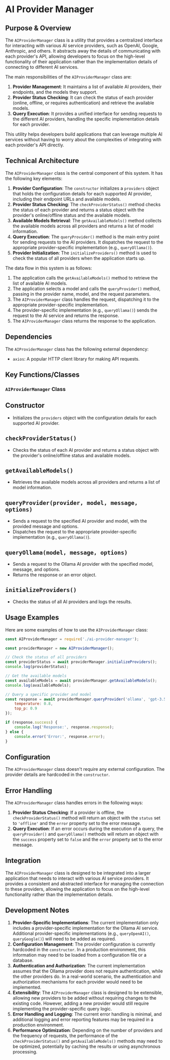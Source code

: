 # AI Provider Manager

## Purpose & Overview

The `AIProviderManager` class is a utility that provides a centralized interface for interacting with various AI service providers, such as OpenAI, Google, Anthropic, and others. It abstracts away the details of communicating with each provider's API, allowing developers to focus on the high-level functionality of their application rather than the implementation details of connecting to different AI services.

The main responsibilities of the `AIProviderManager` class are:

1. **Provider Management**: It maintains a list of available AI providers, their endpoints, and the models they support.
2. **Provider Status Checking**: It can check the status of each provider (online, offline, or requires authentication) and retrieve the available models.
3. **Query Execution**: It provides a unified interface for sending requests to the different AI providers, handling the specific implementation details for each provider.

This utility helps developers build applications that can leverage multiple AI services without having to worry about the complexities of integrating with each provider's API directly.

## Technical Architecture

The `AIProviderManager` class is the central component of this system. It has the following key elements:

1. **Provider Configuration**: The `constructor` initializes a `providers` object that holds the configuration details for each supported AI provider, including their endpoint URLs and available models.
2. **Provider Status Checking**: The `checkProviderStatus()` method checks the status of each provider and returns a status object with the provider's online/offline status and the available models.
3. **Available Models Retrieval**: The `getAvailableModels()` method collects the available models across all providers and returns a list of model information.
4. **Query Execution**: The `queryProvider()` method is the main entry point for sending requests to the AI providers. It dispatches the request to the appropriate provider-specific implementation (e.g., `queryOllama()`).
5. **Provider Initialization**: The `initializeProviders()` method is used to check the status of all providers when the application starts up.

The data flow in this system is as follows:

1. The application calls the `getAvailableModels()` method to retrieve the list of available AI models.
2. The application selects a model and calls the `queryProvider()` method, passing in the provider name, model, and the request parameters.
3. The `AIProviderManager` class handles the request, dispatching it to the appropriate provider-specific implementation.
4. The provider-specific implementation (e.g., `queryOllama()`) sends the request to the AI service and returns the response.
5. The `AIProviderManager` class returns the response to the application.

## Dependencies

The `AIProviderManager` class has the following external dependency:

- `axios`: A popular HTTP client library for making API requests.

## Key Functions/Classes

### `AIProviderManager` Class

## Constructor

- Initializes the `providers` object with the configuration details for each supported AI provider.

## `checkProviderStatus()`

- Checks the status of each AI provider and returns a status object with the provider's online/offline status and available models.

## `getAvailableModels()`

- Retrieves the available models across all providers and returns a list of model information.

## `queryProvider(provider, model, message, options)`

- Sends a request to the specified AI provider and model, with the provided message and options.
- Dispatches the request to the appropriate provider-specific implementation (e.g., `queryOllama()`).

## `queryOllama(model, message, options)`

- Sends a request to the Ollama AI provider with the specified model, message, and options.
- Returns the response or an error object.

## `initializeProviders()`

- Checks the status of all AI providers and logs the results.

## Usage Examples

Here are some examples of how to use the `AIProviderManager` class:

```javascript
const AIProviderManager = require('./ai-provider-manager');

const providerManager = new AIProviderManager();

// Check the status of all providers
const providerStatus = await providerManager.initializeProviders();
console.log(providerStatus);

// Get the available models
const availableModels = await providerManager.getAvailableModels();
console.log(availableModels);

// Query a specific provider and model
const response = await providerManager.queryProvider('ollama', 'gpt-3.5-turbo', 'Hello, world!', {
    temperature: 0.8,
    top_p: 0.9
});

if (response.success) {
    console.log('Response:', response.response);
} else {
    console.error('Error:', response.error);
}
```

## Configuration

The `AIProviderManager` class doesn't require any external configuration. The provider details are hardcoded in the `constructor`.

## Error Handling

The `AIProviderManager` class handles errors in the following ways:

1. **Provider Status Checking**: If a provider is offline, the `checkProviderStatus()` method will return an object with the `status` set to `'offline'` and the `error` property set to the error message.
2. **Query Execution**: If an error occurs during the execution of a query, the `queryProvider()` and `queryOllama()` methods will return an object with the `success` property set to `false` and the `error` property set to the error message.

## Integration

The `AIProviderManager` class is designed to be integrated into a larger application that needs to interact with various AI service providers. It provides a consistent and abstracted interface for managing the connection to these providers, allowing the application to focus on the high-level functionality rather than the implementation details.

## Development Notes

1. **Provider-Specific Implementations**: The current implementation only includes a provider-specific implementation for the Ollama AI service. Additional provider-specific implementations (e.g., `queryOpenAI()`, `queryGoogle()`) will need to be added as required.
2. **Configuration Management**: The provider configuration is currently hardcoded in the `constructor`. In a production environment, this information may need to be loaded from a configuration file or a database.
3. **Authentication and Authorization**: The current implementation assumes that the Ollama provider does not require authentication, while the other providers do. In a real-world scenario, the authentication and authorization mechanisms for each provider would need to be implemented.
4. **Extensibility**: The `AIProviderManager` class is designed to be extensible, allowing new providers to be added without requiring changes to the existing code. However, adding a new provider would still require implementing the provider-specific query logic.
5. **Error Handling and Logging**: The current error handling is minimal, and additional logging and error reporting features may be required in a production environment.
6. **Performance Optimization**: Depending on the number of providers and the frequency of requests, the performance of the `checkProviderStatus()` and `getAvailableModels()` methods may need to be optimized, potentially by caching the results or using asynchronous processing.
